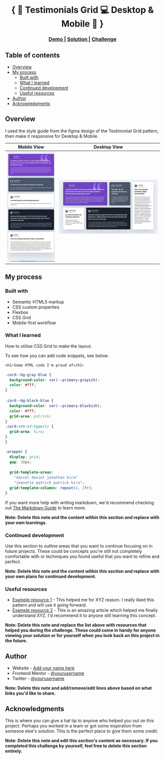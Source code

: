 <h1 align="center">{ 💬 Testimonials Grid 💻 Desktop & Mobile 📱 }</h1>

<div align="center">
  <h3>
    <a href="https://responsive-404-page.netlify.app/">
      Demo
    </a>
    <span> | </span>
    <a href="https://github.com/mo-khaife-bot/responsive-404-not-found">
      Solution
    </a>
    <span> | </span>
    <a href="https://www.frontendmentor.io/challenges/testimonials-grid-section-Nnw6J7Un7">
      Challenge
    </a>
  </h3>
</div>

## Table of contents

- [Overview](#overview)
- [My process](#my-process)
  - [Built with](#built-with)
  - [What I learned](#what-i-learned)
  - [Continued development](#continued-development)
  - [Useful resources](#useful-resources)
- [Author](#author)
- [Acknowledgments](#acknowledgments)

## Overview

I used the style guide from the figma design of the Testimonial Grid pattern, then make it responsive for Desktop & Mobile.

| Mobile View                                     | Desktop View                                      |
| ----------------------------------------------- | ------------------------------------------------- |
| ![Mobile](./images/Testimonial-Grid-Mobile.png) | ![Desktop](./images/Testimonial-Grid-Desktop.png) |

<!-- | Mobile View                                     | Desktop View                                      |
| ----------------------------------------------- | ------------------------------------------------- |
| <img src="./images/Testimonial-Grid-Mobile.png"/> | <img src="./images/Testimonial-Grid-Desktop.png"/>  | -->

## My process

### Built with

- Semantic HTML5 markup
- CSS custom properties
- Flexbox
- CSS Grid
- Mobile-first workflow

### What I learned

How to utilise CSS Grid to make the layout.

To see how you can add code snippets, see below:

```css
<h1>Some HTML code I'm proud of</h1>
```

```css
.card--bg-gray-blue {
  background-color: var(--primary-grayish);
  color: #fff;
}

.card--bg-black-blue {
  background-color: var(--primary-blackish);
  color: #fff;
  grid-area: patrick;
}
.card:nth-of-type(5) {
  grid-area: kira;
}
}
```

```css
.wrapper {
  display: grid;
  gap: 30px;

  grid-template-areas:
    "daniel daniel jonathan kira"
    "jeanette patrick patrick kira";
  grid-template-columns: repeat(4, 1fr);
}
```

If you want more help with writing markdown, we'd recommend checking out [The Markdown Guide](https://www.markdownguide.org/) to learn more.

**Note: Delete this note and the content within this section and replace with your own learnings.**

### Continued development

Use this section to outline areas that you want to continue focusing on in future projects. These could be concepts you're still not completely comfortable with or techniques you found useful that you want to refine and perfect.

**Note: Delete this note and the content within this section and replace with your own plans for continued development.**

### Useful resources

- [Example resource 1](https://www.example.com) - This helped me for XYZ reason. I really liked this pattern and will use it going forward.
- [Example resource 2](https://www.example.com) - This is an amazing article which helped me finally understand XYZ. I'd recommend it to anyone still learning this concept.

**Note: Delete this note and replace the list above with resources that helped you during the challenge. These could come in handy for anyone viewing your solution or for yourself when you look back on this project in the future.**

## Author

- Website - [Add your name here](https://www.your-site.com)
- Frontend Mentor - [@yourusername](https://www.frontendmentor.io/profile/yourusername)
- Twitter - [@yourusername](https://www.twitter.com/yourusername)

**Note: Delete this note and add/remove/edit lines above based on what links you'd like to share.**

## Acknowledgments

This is where you can give a hat tip to anyone who helped you out on this project. Perhaps you worked in a team or got some inspiration from someone else's solution. This is the perfect place to give them some credit.

**Note: Delete this note and edit this section's content as necessary. If you completed this challenge by yourself, feel free to delete this section entirely.**
